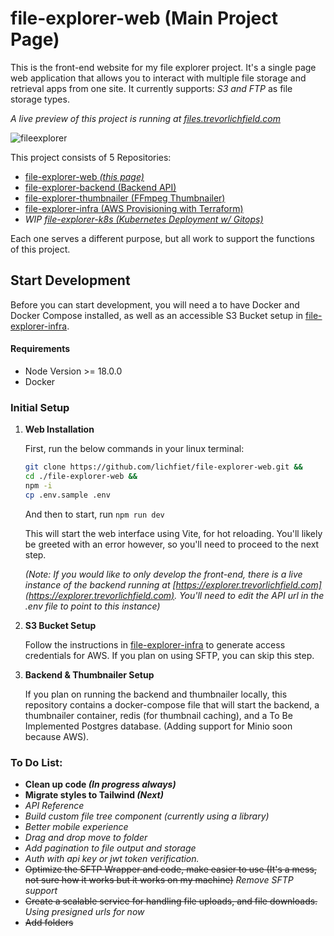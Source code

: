
# file-explorer-web (Main Project Page)

This is the front-end website for my file explorer project. It's a single page web application that allows you to interact with multiple file storage and retrieval apps from one site. It currently supports: *S3 and FTP* as file storage types.

*A live preview of this project is running at  [files.trevorlichfield.com](https://files.trevorlichfield.com)*

![fileexplorer](https://github.com/user-attachments/assets/4c747f55-81ef-4503-a642-ec807dd250c1)

This project consists of 5 Repositories:
- [file-explorer-web *(this page)*](https://github.com/lichfiet/file-explorer-web)
- [file-explorer-backend (Backend API)](https://github.com/lichfiet/file-explorer-backend)
- [file-explorer-thumbnailer (FFmpeg Thumbnailer)](https://github.com/lichfiet/file-explorer-thumbnailer)
- [file-explorer-infra (AWS Provisioning with Terraform)](https://github.com/lichfiet/file-explorer-infra)
- *WIP [file-explorer-k8s (Kubernetes Deployment w/ Gitops)](https://github.com/lichfiet/file-explorer-k8s)*

Each one serves a different purpose, but all work to support the functions of this project.


## Start Development
Before you can start development, you will need a to have Docker and Docker Compose installed, as well as an accessible S3 Bucket setup in [file-explorer-infra](https://github.com/lichfiet/file-explorer-infra).


#### Requirements

- Node Version >= 18.0.0
- Docker

### Initial Setup

1. **Web Installation**

    First, run the below commands in your linux terminal:

    ```bash
    git clone https://github.com/lichfiet/file-explorer-web.git &&
    cd ./file-explorer-web &&
    npm -i
    cp .env.sample .env
    ```

    And then to start, run `npm run dev`

    This will start the web interface using Vite, for hot reloading. You'll likely be greeted with an error however, so you'll need to proceed to the next step. 
    
    *(Note: If you would like to only develop the front-end, there is a live instance of the backend running at [https://explorer.trevorlichfield.com](https://explorer.trevorlichfield.com). You'll need to edit the API url in the .env file to point to this instance)*

2. **S3 Bucket Setup**

    Follow the instructions in [file-explorer-infra](https://github.com/lichfiet/file-explorer-infra) to generate access credentials for AWS. If you plan on using SFTP, you can skip this step.

3. **Backend & Thumbnailer Setup**

    If you plan on running the backend and thumbnailer locally, this repository contains a docker-compose file that will start the backend, a thumbnailer container, redis (for thumbnail caching), and a To Be Implemented Postgres database. (Adding support for Minio soon because AWS).

    

### To Do List:
- **Clean up code *(In progress always)***
- **Migrate styles to Tailwind *(Next)***
- *API Reference*
- *Build custom file tree component (currently using a library)*
- *Better mobile experience*
- *Drag and drop move to folder*
- *Add pagination to file output and storage*
- *Auth with api key or jwt token verification.*
- ~~Optimize the SFTP Wrapper and code, make easier to use (It's a mess, not sure how it works but it works on my machine)~~ *Remove SFTP support*
- ~~Create a scalable service for handling file uploads, and file downloads.~~ *Using presigned urls for now*
- ~~Add folders~~

